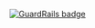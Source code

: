 
[![GuardRails badge](https://badges.production.guardrails.io/moul/techno-boilerplate.svg)](https://www.guardrails.io)
